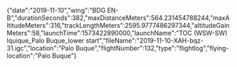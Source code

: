 {"date":"2019-11-10","wing":"BDG EN-B","durationSeconds":382,"maxDistanceMeters":564.231454788244,"maxAltitudeMeters":316,"trackLengthMeters":2595.9777486297344,"altitudeGainMeters":58,"launchTime":1573422890000,"launchName":"TOC (WSW-SW) Iquique_Palo Buque_lower start","fileName":"2019-11-10-XAH-bqz-31.igc","location":"Palo Buque","flightNumber":132,"type":"flightlog","flying-location":"Palo Buque"}

